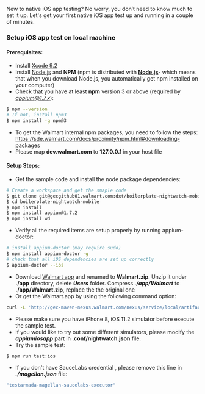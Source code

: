 New to native iOS app testing? No worry, you don’t need to know much to set it up. Let's get your first native iOS app test up and running in a couple of minutes.

###  Setup iOS app test on local machine

#### Prerequisites:
* Install [Xcode 9.2](https://developer.apple.com/download/)
* Install [Node.js](https://nodejs.org/en/download/) and **NPM** (npm is distributed with [**Node.js**](https://nodejs.org/)- which means that when you download Node.js, you automatically get npm installed on your computer)
* Check that you have at least **npm** version 3 or above (required by *appium@1.7.x*):
```bash
$ npm --version
# If not, install npm3
$ npm install -g npm@3
```
* To get the Walmart internal npm packages, you need to follow the steps: https://sde.walmart.com/docs/proximity/npm.html#downloading-packages
* Please map **dev.walmart.com** to **127.0.0.1** in your host file

#### Setup Steps:
* Get the sample code and install the node package dependencies:
```bash
# Create a workspace and get the smaple code
$ git clone git@gecgithub01.walmart.com:dxt/boilerplate-nightwatch-mobile.git
$ cd boilerplate-nightwatch-mobile 
$ npm install
$ npm install appium@1.7.2
$ npm install wd
```
* Verify all the required items are setup properly by running appium-doctor:
```bash
# install appium-doctor (may require sudo)
$ npm install appium-doctor -g
# check that all iOS dependencies are set up correctly
$ appium-doctor --ios
```
* Download [Walmart app](http://gec-maven-nexus.walmart.com/nexus/service/local/artifact/maven/redirect?r=pangaea_snapshots&g=com.walmart.ios.development-qa-nightly&a=Walmart.app&v=LATEST&p=zip) and renamed to **Walmart.zip**. Unzip it under **./app** directory, delete ***Users*** folder. Compress ***./app/Walmart*** to **./app/Walmart.zip**, replace the the original one
* Or get the Walmart.app by using the following command option:
``` bash
curl -L 'http://gec-maven-nexus.walmart.com/nexus/service/local/artifact/maven/redirect?r=pangaea_snapshots&g=com.walmart.ios.development-qa-nightly&a=Walmart.app&v=LATEST&p=zip' > app/Walmart.zip && unzip -o app/Walmart.zip -d app/ && rm -rf app/Users app/Walmart.zip && zip -r app/Walmart.zip app/Walmart.app
```
* Please make sure you have iPhone 8, iOS 11.2 simulator before execute the sample test. 
* If you would like to try out some different simulators, please modify the ***appiumiosapp*** part in **.conf/nightwatch.json** file.
* Try the sample test:
```bash
$ npm run test:ios
```
* If you don't have SauceLabs credential , please remove this line in ***./magellan.json*** file:
```bash
"testarmada-magellan-saucelabs-executor"
```